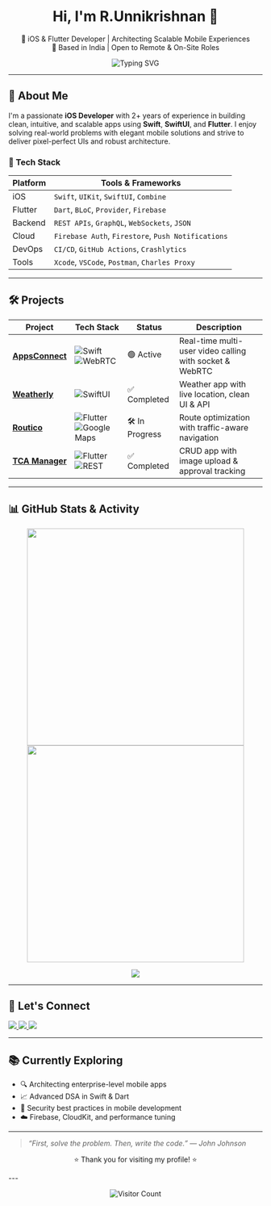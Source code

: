 
<h1 align="center">Hi, I'm R.Unnikrishnan 👋</h1>

<p align="center">
🚀 iOS & Flutter Developer | Architecting Scalable Mobile Experiences<br>
📍 Based in India | Open to Remote & On-Site Roles
</p>

<p align="center">
  <img src="https://readme-typing-svg.demolab.com?font=Fira+Code&size=20&duration=3000&pause=1000&center=true&width=500&lines=Mobile+Developer+%7C+iOS+%7C+Flutter;Clean+Code+Advocate;Open+Source+Contributor;Always+Learning+%F0%9F%93%9A" alt="Typing SVG" />
</p>

---

## 💼 About Me

I'm a passionate **iOS Developer** with 2+ years of experience in building clean, intuitive, and scalable apps using **Swift**, **SwiftUI**, and **Flutter**. I enjoy solving real-world problems with elegant mobile solutions and strive to deliver pixel-perfect UIs and robust architecture.

### 🧰 Tech Stack

| Platform | Tools & Frameworks |
|----------|--------------------|
| iOS      | `Swift`, `UIKit`, `SwiftUI`, `Combine` |
| Flutter  | `Dart`, `BLoC`, `Provider`, `Firebase` |
| Backend  | `REST APIs`, `GraphQL`, `WebSockets`, `JSON` |
| Cloud    | `Firebase Auth`, `Firestore`, `Push Notifications` |
| DevOps   | `CI/CD`, `GitHub Actions`, `Crashlytics` |
| Tools    | `Xcode`, `VSCode`, `Postman`, `Charles Proxy` |

---

## 🛠️ Projects

| Project | Tech Stack | Status | Description |
|--------|------------|--------|-------------|
| [**AppsConnect**](https://github.com/uk1241) | ![Swift](https://img.shields.io/badge/Swift-orange?logo=swift&style=flat) ![WebRTC](https://img.shields.io/badge/WebRTC-blue?style=flat) | 🟢 Active | Real-time multi-user video calling with socket & WebRTC |
| [**Weatherly**](https://github.com/uk1241) | ![SwiftUI](https://img.shields.io/badge/SwiftUI-purple?logo=swift&style=flat) | ✅ Completed | Weather app with live location, clean UI & API |
| [**Routico**](https://github.com/uk1241) | ![Flutter](https://img.shields.io/badge/Flutter-02569B?logo=flutter&style=flat) ![Google Maps](https://img.shields.io/badge/Google%20Maps-red?logo=googlemaps&style=flat) | 🛠️ In Progress | Route optimization with traffic-aware navigation |
| [**TCA Manager**](https://github.com/uk1241) | ![Flutter](https://img.shields.io/badge/Flutter-02569B?logo=flutter&style=flat) ![REST](https://img.shields.io/badge/REST-29ABE2?style=flat) | ✅ Completed | CRUD app with image upload & approval tracking |

---

## 📊 GitHub Stats & Activity

<p align="center">
  <img src="https://github-readme-stats.vercel.app/api?username=uk1241&show_icons=true&theme=tokyonight" width="430" />
  <img src="https://github-readme-streak-stats.herokuapp.com/?user=uk1241&theme=tokyonight" width="430" />
</p>

<p align="center">
  <img src="https://github-contribution-graph.vercel.app/?username=uk1241&theme=react-dark&hide_border=true&radius=10&size=12" />
</p>

---

## 🔗 Let's Connect

<p align="left">
  <a href="https://www.linkedin.com/in/r-unnikrishnan/" target="_blank">
    <img src="https://img.shields.io/badge/LinkedIn-blue?logo=linkedin&style=for-the-badge" />
  </a>
  <a href="mailto:unnivr011@gmail.com">
    <img src="https://img.shields.io/badge/Gmail-red?logo=gmail&style=for-the-badge" />
  </a>
  <a href="https://github.com/uk1241/resume">
    <img src="https://img.shields.io/badge/Resume-animated-orange?style=for-the-badge&logo=readme&logoColor=white" />
  </a>
</p>

---

## 📚 Currently Exploring

- 🔍 Architecting enterprise-level mobile apps
- 📈 Advanced DSA in Swift & Dart
- 🔐 Security best practices in mobile development
- ☁️ Firebase, CloudKit, and performance tuning

---

> _“First, solve the problem. Then, write the code.” — John Johnson_

<p align="center">⭐️ Thank you for visiting my profile! ⭐️</p>
---

<p align="center">
  <img src="https://komarev.com/ghpvc/?username=uk1241&color=0CF7FF&style=flat-square" alt="Visitor Count" />
</p>
